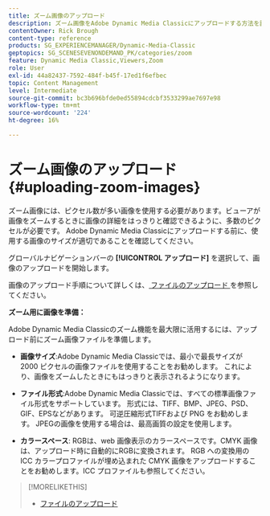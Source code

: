 ```yaml
---
title: ズーム画像のアップロード
description: ズーム画像をAdobe Dynamic Media Classicにアップロードする方法を説明します。
contentOwner: Rick Brough
content-type: reference
products: SG_EXPERIENCEMANAGER/Dynamic-Media-Classic
geptopics: SG_SCENESEVENONDEMAND_PK/categories/zoom
feature: Dynamic Media Classic,Viewers,Zoom
role: User
exl-id: 44a82437-7592-484f-b45f-17ed1f6efbec
topic: Content Management
level: Intermediate
source-git-commit: bc3b696bfde0ed55894cdcbf3533299ae7697e98
workflow-type: tm+mt
source-wordcount: '224'
ht-degree: 16%

---
```


# ズーム画像のアップロード{#uploading-zoom-images}

ズーム画像には、ピクセル数が多い画像を使用する必要があります。ビューアが画像をズームするときに画像の詳細をはっきりと確認できるように、多数のピクセルが必要です。 Adobe Dynamic Media Classicにアップロードする前に、使用する画像のサイズが適切であることを確認してください。

グローバルナビゲーションバーの **[!UICONTROL アップロード]** を選択して、画像のアップロードを開始します。

画像のアップロード手順について詳しくは、[ ファイルのアップロード ](uploading-files.md#uploading_files) を参照してください。

**ズーム用に画像を準備：**

Adobe Dynamic Media Classicのズーム機能を最大限に活用するには、アップロード前にズーム画像ファイルを準備します。

* **画像サイズ**:Adobe Dynamic Media Classicでは、最小で最長サイズが 2000 ピクセルの画像ファイルを使用することをお勧めします。 これにより、画像をズームしたときにもはっきりと表示されるようになります。

* **ファイル形式**:Adobe Dynamic Media Classicでは、すべての標準画像ファイル形式をサポートしています。 形式には、TIFF、BMP、JPEG、PSD、GIF、EPSなどがあります。 可逆圧縮形式TIFFおよび PNG をお勧めします。 JPEGの画像を使用する場合は、最高画質の設定を使用します。

* **カラースペース**: RGBは、web 画像表示のカラースペースです。CMYK 画像は、アップロード時に自動的にRGBに変換されます。 RGB への変換用の ICC カラープロファイルが埋め込まれた CMYK 画像をアップロードすることをお勧めします。ICC プロファイルも参照してください。

>[!MORELIKETHIS]
>
>* [ ファイルのアップロード ](uploading-files.md#uploading_files)
